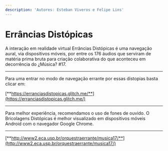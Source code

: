 ```yaml
---
description: 'Autores: Esteban Viveros e Felipe Lins'
---
```


# Errâncias Distópicas

A interação em realidade virtual Errâncias Distópicas é uma navegação aural, via dispositivos móveis, por entre os 176 áudios que serviram de matéria prima bruta para criação colaborativa do que aconteceu em decorrência do ¿Música? \#17.   
****

Para uma entrar no modo de navegação errante por essas distopias basta clicar em:

[**https://erranciasdistopicas.glitch.me/**](https://erranciasdistopicas.glitch.me/)  
  
****

Para melhor experiência, recomendamos o uso de fones de ouvido. O Bricolagens Distópicas é melhor visualizado em dispositivos móveis Android com o navegador Google Chrome.  
  
****

[**http://www2.eca.usp.br/orquestraerrante/musica17/**](http://www2.eca.usp.br/orquestraerrante/musica17/)  


